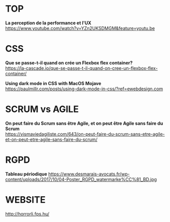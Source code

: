 # TOP

**La perception de la performance et l'UX**  
https://www.youtube.com/watch?v=YZn2UKSDMGM&feature=youtu.be


# CSS

**Que se passe-t-il quand on crée un Flexbox flex container?**  
https://la-cascade.io/que-se-passe-t-il-quand-on-cree-un-flexbox-flex-container/

**Using dark mode in CSS with MacOS Mojave**  
https://paulmillr.com/posts/using-dark-mode-in-css/?ref=ewebdesign.com



# SCRUM vs AGILE

**On peut faire du Scrum sans être Agile, et on peut être Agile sans faire du Scrum**  
https://vismaviedagiliste.com/643/on-peut-faire-du-scrum-sans-etre-agile-et-on-peut-etre-agile-sans-faire-du-scrum/



# RGPD

**Tableau périodique**
https://www.desmarais-avocats.fr/wp-content/uploads/2017/10/04-Poster_RGPD_watermarke%CC%81_BD.jpg


# WEBSITE 

http://horrorli.fps.hu/
